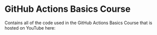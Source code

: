 # GitHub Actions Basics Course

Contains all of the code used in the GitHub Actions Basics Course that is hosted on YouTube here:

